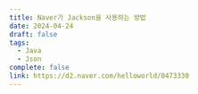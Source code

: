 ```yaml
---
title: Naver가 Jackson을 사용하는 방법
date: 2024-04-24
draft: false
tags:
  - Java
  - Json
complete: false
link: https://d2.naver.com/helloworld/0473330
---
```

